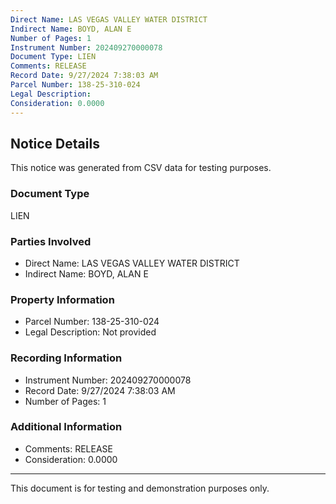 ```yaml
---
Direct Name: LAS VEGAS VALLEY WATER DISTRICT
Indirect Name: BOYD, ALAN E
Number of Pages: 1
Instrument Number: 202409270000078
Document Type: LIEN
Comments: RELEASE
Record Date: 9/27/2024 7:38:03 AM
Parcel Number: 138-25-310-024
Legal Description: 
Consideration: 0.0000
---
```


## Notice Details

This notice was generated from CSV data for testing purposes.

### Document Type
LIEN

### Parties Involved
- Direct Name: LAS VEGAS VALLEY WATER DISTRICT
- Indirect Name: BOYD, ALAN E

### Property Information
- Parcel Number: 138-25-310-024
- Legal Description: Not provided

### Recording Information
- Instrument Number: 202409270000078
- Record Date: 9/27/2024 7:38:03 AM
- Number of Pages: 1

### Additional Information
- Comments: RELEASE
- Consideration: 0.0000

---

This document is for testing and demonstration purposes only.
